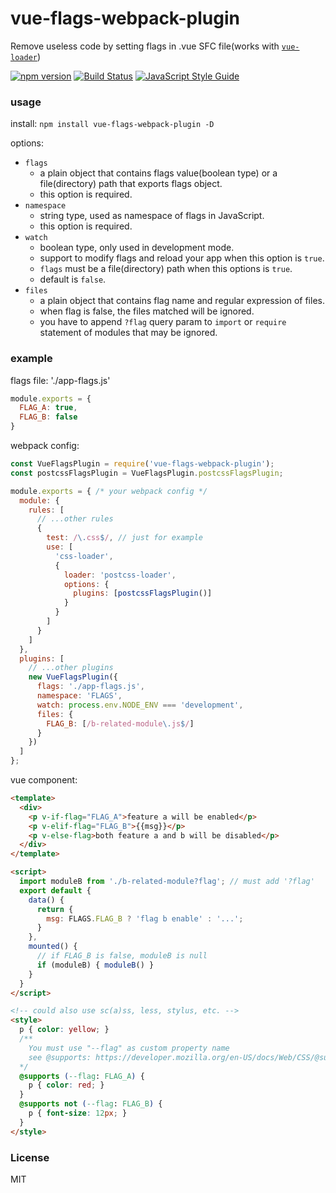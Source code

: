 # vue-flags-webpack-plugin
Remove useless code by setting flags in .vue SFC file(works with [`vue-loader`](https://github.com/vuejs/vue-loader))

[![npm version](https://img.shields.io/npm/v/vue-flags-webpack-plugin.svg)](https://www.npmjs.com/package/vue-flags-webpack-plugin)
[![Build Status](https://travis-ci.org/lovetingyuan/vue-flags-webpack-plugin.svg?branch=master)](https://travis-ci.org/lovetingyuan/vue-flags-webpack-plugin)
[![JavaScript Style Guide](https://img.shields.io/badge/code_style-standard-brightgreen.svg)](https://standardjs.com)

### usage

install: `npm install vue-flags-webpack-plugin -D`

options:
* `flags`
  + a plain object that contains flags value(boolean type) or a file(directory) path that exports flags object.
  + this option is required.
* `namespace`
  + string type, used as namespace of flags in JavaScript.
  + this option is required.
* `watch`
  + boolean type, only used in development mode.
  + support to modify flags and reload your app when this option is `true`.
  + `flags` must be a file(directory) path when this options is `true`.
  + default is `false`.
* `files`
  + a plain object that contains flag name and regular expression of files.
  + when flag is false, the files matched will be ignored.
  + you have to append `?flag` query param to `import` or `require` statement of modules that may be ignored.

### example
flags file: './app-flags.js'
```javascript
module.exports = {
  FLAG_A: true,
  FLAG_B: false
}
```

webpack config:
```javascript
const VueFlagsPlugin = require('vue-flags-webpack-plugin');
const postcssFlagsPlugin = VueFlagsPlugin.postcssFlagsPlugin;

module.exports = { /* your webpack config */
  module: {
    rules: [
      // ...other rules
      {
        test: /\.css$/, // just for example
        use: [
          'css-loader',
          {
            loader: 'postcss-loader',
            options: {
              plugins: [postcssFlagsPlugin()]
            }
          }
        ]
      }
    ]
  },
  plugins: [
    // ...other plugins
    new VueFlagsPlugin({
      flags: './app-flags.js',
      namespace: 'FLAGS',
      watch: process.env.NODE_ENV === 'development',
      files: {
        FLAG_B: [/b-related-module\.js$/]
      }
    })
  ]
};
```

vue component:
```html
<template>
  <div>
    <p v-if-flag="FLAG_A">feature a will be enabled</p>
    <p v-elif-flag="FLAG_B">{{msg}}</p>
    <p v-else-flag>both feature a and b will be disabled</p>
  </div>
</template>

<script>
  import moduleB from './b-related-module?flag'; // must add '?flag'
  export default {
    data() {
      return {
        msg: FLAGS.FLAG_B ? 'flag b enable' : '...';
      }
    },
    mounted() {
      // if FLAG_B is false, moduleB is null
      if (moduleB) { moduleB() }
    }
  }
</script>

<!-- could also use sc(a)ss, less, stylus, etc. -->
<style>
  p { color: yellow; }
  /**
    You must use "--flag" as custom property name
    see @supports: https://developer.mozilla.org/en-US/docs/Web/CSS/@supports
  */
  @supports (--flag: FLAG_A) {
    p { color: red; }
  }
  @supports not (--flag: FLAG_B) {
    p { font-size: 12px; }
  }
</style>
```

### License
MIT
